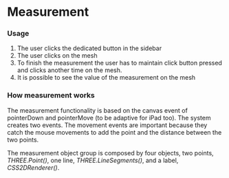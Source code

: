 # Measurement

### Usage

1. The user clicks the dedicated button in the sidebar
2. The user clicks on the mesh
3. To finish the measurement the user has to maintain click button pressed and clicks another time on the mesh.
4. It is possible to see the value of the measurement on the mesh

### How measurement works

The measurement functionality is based on the canvas event of pointerDown and pointerMove (to be adaptive for iPad too). The system creates two events. The movement events are important because they catch the mouse movements to add the point and the distance between the two points.

The measurement object group is composed by four objects, two points, _THREE.Point()_, one line, _THREE.LineSegments()_, and a label, _CSS2DRenderer()_.
